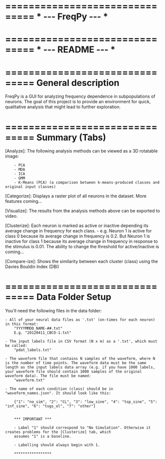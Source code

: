===============================
		* --- FreqPy --- *
===============================

===============================
		* --- README --- *
===============================


===============================
General description
===============================

FreqPy is a GUI for analyzing frequency dependence in subpopulations of neurons. The goal of this project is to provide an environment for quick, qualitative analysis that might lead to further exploration.


===============================
Summary (Tabs)
===============================

[Analyze]:
	The following analysis methods can be viewed as a 3D rotatable image:

		- PCA
		- MDA
		- ICA
		- GMM
		- K-Means (PCA) (a comparison between k-means-produced classes and original input classes)

[Categorize]:
	Displays a raster plot of all neurons in the dataset. More features coming...

[Visualize]:
	The results from the analysis methods above can be exported to video.

[Clusterize]:
	Each neuron is marked as active or inactive depending its average change in frequency for each class.
		- e.g. Neuron 1 is active for class 0 because its average change in frequency is 0.2. 
		But Neuron 1 is inactive for class 1 because its average change in frequency in response to the stimulus
		is 0.01. The ability to change the threshold for active/inactive is coming...

[Compare-ize]:
	Shows the similarity between each cluster (class) using the Davies Bouldin Index (DBI)


===============================
Data Folder Setup
===============================

You'll need the following files in the data folder:

	- All of your neural data files as '.txt' (on-times for each neuron) in this format:
		"YYYYMMDD_NAME-##.txt"
		E.g. "20120411_CBCO-1.txt"
	
	- The input labels file in CSV format (N x m) as a '.txt', which must be called:
		"pdat_labels.txt"

	- The waveform file that contains N samples of the waveform, where N is the number of time points. The waveform data must be the same length as the input labels data array (e.g. if you have 1000 labels, your waveform file should contain 1000 samples of the original waveform data). The file must be named:
		"waveform.txt"

	- The name of each condition (class) should be in "waveform_names.json". It should look like this:
		
		{"1": "no_sim", "2": "CL", "3": "low_sine", "4": "top_sine", "5": "inf_sine", "6": "tugs_ol", "7": "other"}
		
		
		*** IMPORTANT ***
		
		- Label "1" should correspond to "No Simulation". Otherwise it creates problems for the [Clusterize] tab, which
		assumes "1" is a baseline.

		- Labelling should always begin with 1.
		
		*****************